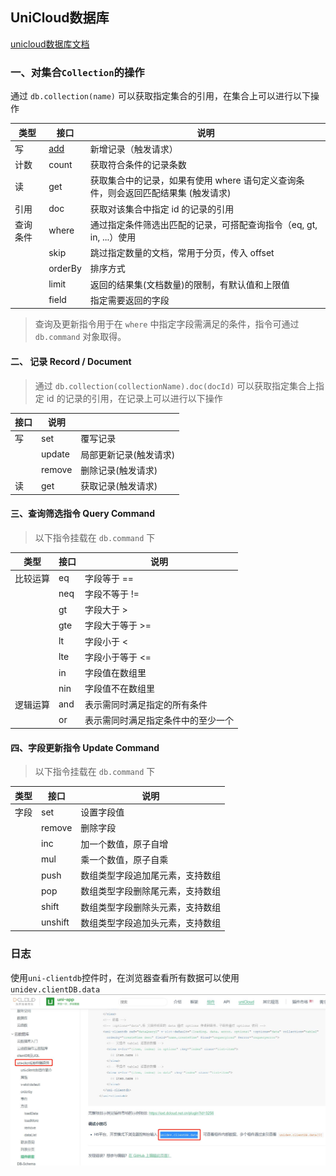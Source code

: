 ## UniCloud数据库 
[unicloud数据库文档][uniCloud_database]

### 一、对集合`Collection`的操作
通过 `db.collection(name)` 可以获取指定集合的引用，在集合上可以进行以下操作

|类型	|接口		|说明											|
|------|------------|------------|
|写	|[add][database_add]		|新增记录（触发请求）							|
|计数	|count		|获取符合条件的记录条数							|
|读	|get		|获取集合中的记录，如果有使用 where 语句定义查询条件，则会返回匹配结果集 (触发请求)|
|引用	|doc		|获取对该集合中指定 id 的记录的引用				|
|查询条件	|where		|通过指定条件筛选出匹配的记录，可搭配查询指令（eq, gt, in, ...）使用|
||skip		|跳过指定数量的文档，常用于分页，传入 offset	|
||orderBy	|排序方式										|
||limit		|返回的结果集(文档数量)的限制，有默认值和上限值	|
||field		|指定需要返回的字段								|

> 查询及更新指令用于在 `where` 中指定字段需满足的条件，指令可通过 `db.command` 对象取得。

#### 二、 记录 Record / Document
> 通过 `db.collection(collectionName).doc(docId)` 可以获取指定集合上指定 id 的记录的引用，在记录上可以进行以下操作

|接口	|说明					|					|
|------|------------|------------|
|写		|set					|覆写记录			|
||update					|局部更新记录(触发请求)|
||remove					|删除记录(触发请求)	|
|读		|get					|获取记录(触发请求)	|

#### 三、查询筛选指令 Query Command

>以下指令挂载在 `db.command` 下

|类型	|接口		|说明								|
|------|------------|------------|
|比较运算	|eq			|字段等于 ==						|
||neq		|字段不等于 !=						|
||gt			|字段大于 >							|
||gte		|字段大于等于 >=					|
||lt			|字段小于 <							|
||lte		|字段小于等于 <=					|
||in			|字段值在数组里						|
||nin		|字段值不在数组里					|
|逻辑运算	|and		|表示需同时满足指定的所有条件		|
||or			|表示需同时满足指定条件中的至少一个	|

#### 四、字段更新指令 Update Command
> 以下指令挂载在 `db.command` 下

|类型	|接口	|说明								|
|------|------------|------------|
|字段	|set	|设置字段值							|
||remove	|删除字段							|
||inc	|加一个数值，原子自增				|
||mul	|乘一个数值，原子自乘				|
||push	|数组类型字段追加尾元素，支持数组	|
||pop	|数组类型字段删除尾元素，支持数组	|
||shift	|数组类型字段删除头元素，支持数组	|
||unshift|数组类型字段追加头元素，支持数组	|


### 日志
使用`uni-clientdb`控件时，在浏览器查看所有数据可以使用`unidev.clientDB.data`
![](UniCloud/1.jpg)


[uniCloud_database]:https://uniapp.dcloud.net.cn/uniCloud/cf-database?id=集合-collection
[database_add]:UniCloud/新增文档.md